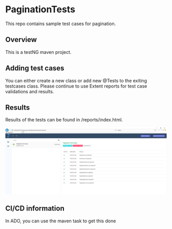 # PaginationTests
This repo contains sample test cases for pagination.

## Overview
This is a testNG maven project.

## Adding test cases
You can either create a new class or add new @Tests to the exiting testcases class. Please continue to use Extent reports for test case validations and results.

## Results
Results of the tests can be found in /reports/index.html.

![Pagination](Pagination.PNG)

## CI/CD information
In ADO, you can use the maven task to get this done
